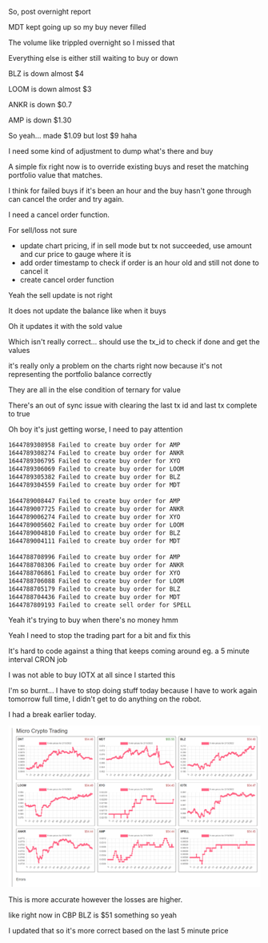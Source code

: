 So, post overnight report

MDT kept going up so my buy never filled

The volume like trippled overnight so I missed that

Everything else is either still waiting to buy or down

BLZ is down almost $4

LOOM is down almost $3

ANKR is down $0.7

AMP is down $1.30

So yeah... made $1.09 but lost $9 haha

I need some kind of adjustment to dump what's there and buy

A simple fix right now is to override existing buys and reset the matching portfolio value that matches.

I think for failed buys if it's been an hour and the buy hasn't gone through can cancel the order and try again.

I need a cancel order function.

For sell/loss not sure

- update chart pricing, if in sell mode but tx not succeeded, use amount and cur price to gauge where it is
- add order timestamp to check if order is an hour old and still not done to cancel it
- create cancel order function

Yeah the sell update is not right

It does not update the balance like when it buys

Oh it updates it with the sold value

Which isn't really correct... should use the tx_id to check if done and get the values

it's really only a problem on the charts right now because it's not representing the portfolio balance correctly

They are all in the else condition of ternary for value

There's an out of sync issue with clearing the last tx id and last tx complete to true

Oh boy it's just getting worse, I need to pay attention

```
1644789308958 Failed to create buy order for AMP
1644789308274 Failed to create buy order for ANKR
1644789306795 Failed to create buy order for XYO
1644789306069 Failed to create buy order for LOOM
1644789305382 Failed to create buy order for BLZ
1644789304559 Failed to create buy order for MDT

1644789008447 Failed to create buy order for AMP
1644789007725 Failed to create buy order for ANKR
1644789006274 Failed to create buy order for XYO
1644789005602 Failed to create buy order for LOOM
1644789004810 Failed to create buy order for BLZ
1644789004111 Failed to create buy order for MDT

1644788708996 Failed to create buy order for AMP
1644788708306 Failed to create buy order for ANKR
1644788706861 Failed to create buy order for XYO
1644788706088 Failed to create buy order for LOOM
1644788705179 Failed to create buy order for BLZ
1644788704436 Failed to create buy order for MDT
1644787809193 Failed to create sell order for SPELL
```

Yeah it's trying to buy when there's no money hmm

Yeah  I need to stop the trading part for a bit and fix this

It's hard to code against a thing that keeps coming around eg. a 5 minute interval CRON job

I was not able to buy IOTX at all since I started this

I'm so burnt... I have to stop doing stuff today because I have to work again tomorrow full time, I didn't get to do anything on the robot.

I had a break earlier today.

<img src="./media/02-13-2022--looking-more-accurate.PNG" width="800"/>

This is more accurate however the losses are higher.

like right now in CBP BLZ is $51 something so yeah

I updated that so it's more correct based on the last 5 minute price

